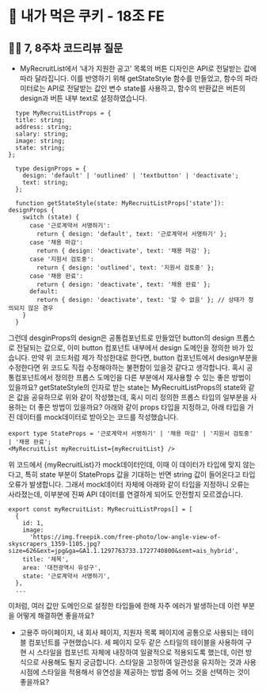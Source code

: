 # 🍪 내가 먹은 쿠키 - 18조 FE

## 🙋‍♂️ 7, 8주차 코드리뷰 질문
- MyRecruitList에서 ‘내가 지원한 공고’ 목록의 버튼 디자인은 API로 전달받는 값에 따라 달라집니다. 이를 반영하기 위해 getStateStyle 함수를 만들었고, 함수의 파라미터로는 API로 전달받는 값인 변수 state를 사용하고, 함수의 반환값은 버튼의 design과 버튼 내부 text로 설정하였습니다.
```tsx
  type MyRecruitListProps = {
  title: string;
  address: string;
  salary: string;
  image: string;
  state: string;
};
  
  type designProps = {
    design: 'default' | 'outlined' | 'textbutton' | 'deactivate';
    text: string;
  };

  function getStateStyle(state: MyRecruitListProps['state']): designProps {
    switch (state) {
      case '근로계약서 서명하기':
        return { design: 'default', text: '근로계약서 서명하기' };
      case '채용 마감':
        return { design: 'deactivate', text: '채용 마감' };
      case '지원서 검토중':
        return { design: 'outlined', text: '지원서 검토중' };
      case '채용 완료':
        return { design: 'deactivate', text: '채용 완료' };
      default:
        return { design: 'deactivate', text: '알 수 없음' }; // 상태가 정의되지 않은 경우
    }
  }
```

그런데 desginProps의 design은 공통컴포넌트로 만들었던 button의 design 프롭스로 전달되는 값으로, 이미 button 컴포넌트 내부에서 design 도메인을 정의한 바가 있습니다. 만약 위 코드처럼 제가 작성한대로 한다면, button 컴포넌트에서 design부분을 수정한다면 위 코드도 직접 수정해야하는 불편함이 있을것 같다고 생각합니다. 혹시 공통컴포넌트에서 정의한 프롭스 도메인을 다른 부분에서 재사용할 수 있는 좋은 방법이 있을까요?
getStateStyle의 인자로 받는 state는 MyRecruitListProps의 state와 같은 값을 공유하므로 위와 같이 작성했는데, 혹시 미리 정의한 프롭스 타입의 일부분을 사용하는 더 좋은 방법이 있을까요?
아래와 같이 props 타입을 지정하고, 아래 타입을 가진 데이터를 mock데이터로 받아오는 코드를 작성했습니다.

```tsx
export type StateProps = '근로계약서 서명하기' | '채용 마감' | '지원서 검토중' | '채용 완료';
<MyRecruitList myRecruitList={myRecruitList} />
```
위 코드에서 {myRecruitList}가 mock데이터인데, 이때 이 데이터가 타입에 맞지 않는다고, 특히 state 부분이 StateProps 값을 기대하는 반면 string 값이 들어온다고 타입오류가 발생합니다. 그래서 mock데이터 자체에 아래와 같이 타입을 지정하니 오류는 사라졌는데, 이부분에 진짜 API 데이터를 연결하게 되어도 안전할지 모르겠습니다.
```tsx
export const myRecruitList: MyRecruitListProps[] = [
  {
    id: 1,
    image:
      'https://img.freepik.com/free-photo/low-angle-view-of-skyscrapers_1359-1105.jpg?size=626&ext=jpg&ga=GA1.1.1297763733.1727740800&semt=ais_hybrid',
    title: '제목',
    area: '대전광역시 유성구',
    state: '근로계약서 서명하기',
  },
  ...
```

이처럼, 여러 값만 도메인으로 설정한 타입들에 한해 자주 에러가 발생하는데 이런 부분을 어떻게 해결하면 좋을까요?

- 고용주 마이페이지, 내 회사 페이지, 지원자 목록 페이지에 공통으로 사용되는 테이블 컴포넌트를 구현했습니다. 세 페이지 모두 같은 스타일의 테이블을 사용하여 구현 시 스타일을 컴포넌트 자체에 내장하여 일괄적으로 적용되도록 했는데, 이런 방식으로 사용해도 될지 궁금합니다. 스타일을 고정하여 일관성을 유지하는 것과 사용 시점에 스타일을 적용해서 유연성을 제공하는 방법 중에 어느 것을 선택하는 것이 좋을까요?

